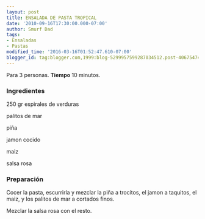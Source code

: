 ```yaml
---
layout: post
title: ENSALADA DE PASTA TROPICAL
date: '2010-09-16T17:30:00.000-07:00'
author: Smurf Dad
tags:
- Ensaladas
- Pastas
modified_time: '2016-03-16T01:52:47.610-07:00'
blogger_id: tag:blogger.com,1999:blog-5299957599287034512.post-406754743452945309
---
```


Para 3 personas.
<b>Tiempo</b> 10 minutos.

<h3>Ingredientes</h3>

250 gr espirales de verduras

palitos de mar

piña

jamon cocido

maiz

salsa rosa

<h3>Preparación</h3>

Cocer la pasta, escurrirla y mezclar la piña a trocitos, el jamon a taquitos, el maiz, y los palitos de mar a cortados finos.

Mezclar la salsa rosa con el resto.

